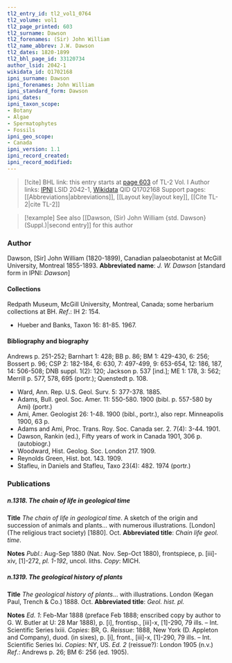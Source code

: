 ```yaml
---
tl2_entry_id: tl2_vol1_0764
tl2_volume: vol1
tl2_page_printed: 603
tl2_surname: Dawson
tl2_forenames: (Sir) John William
tl2_name_abbrev: J.W. Dawson
tl2_dates: 1820-1899
tl2_bhl_page_id: 33120734
author_lsid: 2042-1
wikidata_id: Q1702168
ipni_surname: Dawson
ipni_forenames: John William
ipni_standard_form: Dawson
ipni_dates: 
ipni_taxon_scope: 
- Botany
- Algae
- Spermatophytes
- Fossils
ipni_geo_scope: 
- Canada
ipni_version: 1.1
ipni_record_created: 
ipni_record_modified:
---
```


> [!cite] BHL link: this entry starts at [page 603](https://www.biodiversitylibrary.org/page/33120734) of TL-2 Vol. I
> Author links: [IPNI](https://www.ipni.org/a/2042-1) LSID 2042-1, [Wikidata](https://www.wikidata.org/wiki/Q1702168) QID Q1702168
> Support pages: [[Abbreviations|abbreviations]], [[Layout key|layout key]], [[Cite TL-2|cite TL-2]]

> [!example] See also [[Dawson, (Sir) John William {std. Dawson} (Suppl.)|second entry]] for this author

### Author

Dawson, \[Sir\] John William (1820-1899), Canadian palaeobotanist at McGill University, Montreal 1855-1893. 
**Abbreviated name**: *J. W. Dawson* \[standard form in IPNI: *Dawson*\]

#### Collections

Redpath Museum, McGill University, Montreal, Canada; some herbarium collections at BH.
*Ref*.: IH 2: 154.
- Hueber and Banks, Taxon 16: 81-85. 1967.

#### Bibliography and biography

Andrews p. 251-252; Barnhart 1: 428; BB p. 86; BM 1: 429-430, 6: 256; Bossert p. 96; CSP 2: 182-184, 6: 630, 7: 497-499, 9: 653-654, 12: 186, 187, 14: 506-508; DNB suppl. 1(2): 120; Jackson p. 537 \[ind.\]; ME 1: 178, 3: 562; Merrill p. 577, 578, 695 (portr.); Quenstedt p. 108.
- Ward, Ann. Rep. U.S. Geol. Surv. 5: 377-378. 1885.
- Adams, Bull. geol. Soc. Amer. 11: 550-580. 1900 (bibl. p. 557-580 by Ami) (portr.)
- Ami, Amer. Geologist 26: 1-48. 1900 (bibl., portr.), also repr. Minneapolis 1900, 63 p.
- Adams and Ami, Proc. Trans. Roy. Soc. Canada ser. 2. 7(4): 3-44. 1901.
- Dawson, Rankin (ed.), Fifty years of work in Canada 1901, 306 p. (autobiogr.)
- Woodward, Hist. Geolog. Soc. London 217. 1909.
- Reynolds Green, Hist. bot. 143. 1909.
- Stafleu, in Daniels and Stafleu, Taxo 23(4): 482. 1974 (portr.)

### Publications

##### n.1318. The chain of life in geological time

**Title**
*The chain of life in geological time*. A sketch of the origin and succession of animals and plants... with numerous illustrations. \[London\] (The religious tract society) \[1880\]. Oct.
**Abbreviated title**: *Chain life geol. time*.

**Notes**
*Publ*.: Aug-Sep 1880 (Nat. Nov. Sep-Oct 1880), frontspiece, p. \[iii\]-xiv, \[1\]-272, *pl. 1-192*, uncol. liths. *Copy*: MICH.

##### n.1319. The geological history of plants

**Title**
*The geological history of plants*... with illustrations. London (Kegan Paul, Trench & Co.) 1888. Oct.
**Abbreviated title**: *Geol. hist. pl.*

**Notes**
*Ed. 1*: Feb-Mar 1888 (preface Feb 1888; enscribed copy by author to G. W. Butler at U: 28 Mar 1888), p. \[i\], frontisp., \[iii\]-x, \[1\]-290, 79 ills. – Int. Scientific Series lxiii.
*Copies*: BR, G.
*Reissue*: 1888, New York (D. Appleton and Company), duod. (in sixes), p. \[i\], front., \[iii\]-x, \[1\]-290, 79 ills. – Int. Scientific Series lxi. *Copies*: NY, US.
*Ed. 2* (reissue?): London 1905 (n.v.)
*Ref*.: Andrews p. 26; BM 6: 256 (ed. 1905).

